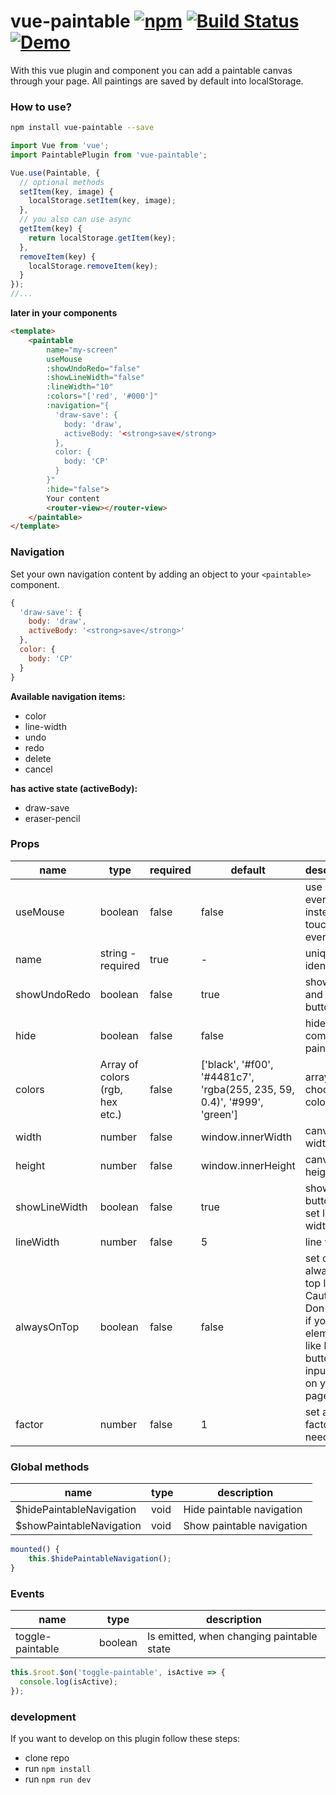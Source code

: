 # vue-paintable [![npm](https://badge.fury.io/js/vue-paintable.svg)](https://www.npmjs.com/package/vue-paintable) [![Build Status](https://travis-ci.org/ph1p/vue-paintable.svg?branch=master)](https://travis-ci.org/ph1p/vue-paintable) [![Demo](https://img.shields.io/badge/glitch-demo-fe6a73.svg)](https://vue-paintable-demo.glitch.me)

With this vue plugin and component you can add a paintable canvas through your page.
All paintings are saved by default into localStorage.

### How to use?

```bash
npm install vue-paintable --save
```

```javascript
import Vue from 'vue';
import PaintablePlugin from 'vue-paintable';

Vue.use(Paintable, {
  // optional methods
  setItem(key, image) {
    localStorage.setItem(key, image);
  },
  // you also can use async
  getItem(key) {
    return localStorage.getItem(key);
  },
  removeItem(key) {
    localStorage.removeItem(key);
  }
});
//...
```

**later in your components**

```html
<template>
    <paintable
        name="my-screen"
        useMouse
        :showUndoRedo="false"
        :showLineWidth="false"
        :lineWidth="10"
        :colors="['red', '#000']"
        :navigation="{
          'draw-save': {
            body: 'draw',
            activeBody: '<strong>save</strong>
          },
          color: {
            body: 'CP'
          }
        }"
        :hide="false">
        Your content
        <router-view></router-view>
    </paintable>
</template>
```

### Navigation

Set your own navigation content by adding an object to your `<paintable>` component.

```javascript
{
  'draw-save': {
    body: 'draw',
    activeBody: '<strong>save</strong>'
  },
  color: {
    body: 'CP'
  }
}
```

**Available navigation items:**

- color
- line-width
- undo
- redo
- delete
- cancel

**has active state (activeBody):**

- draw-save
- eraser-pencil


### Props

| name          | type                            | required | default                                                                  | description                                                                                                               |
| ------------- | ------------------------------- | -------- | ------------------------------------------------------------------------ | ------------------------------------------------------------------------------------------------------------------------- |
| useMouse      | boolean                         | false    | false                                                                    | use mouse events instead of touch events                                                                                  |
| name          | string - required               | true     | -                                                                        | unique identifier                                                                                                         |
| showUndoRedo  | boolean                         | false    | true                                                                     | show undo and redo button                                                                                                 |
| hide          | boolean                         | false    | false                                                                    | hide the complete paintable                                                                                               |
| colors        | Array of colors (rgb, hex etc.) | false    | ['black', '#f00', '#4481c7', 'rgba(255, 235, 59, 0.4)', '#999', 'green'] | array of choosable colors                                                                                                 |
| width         | number                          | false    | window.innerWidth                                                        | canvas width                                                                                                              |
| height        | number                          | false    | window.innerHeight                                                       | canvas height                                                                                                             |
| showLineWidth | boolean                         | false    | true                                                                     | show button to set line width                                                                                             |
| lineWidth     | number                          | false    | 5                                                                        | line width                                                                                                                |
| alwaysOnTop   | boolean                         | false    | false                                                                    | set canvas always as top layer. Caution! Don't this, if you've elements like links, buttons or input fields on your page. |
| factor        | number                          | false    | 1                                                                        | set a scale factor if needed                                                                                              |


### Global methods

| name                     | type | description               |
| ------------------------ | ---- | ------------------------- |
| $hidePaintableNavigation | void | Hide paintable navigation |
| $showPaintableNavigation | void | Show paintable navigation |

```javascript
mounted() {
    this.$hidePaintableNavigation();
}
```


### Events

| name             | type    | description                               |
| ---------------- | ------- | ----------------------------------------- |
| toggle-paintable | boolean | Is emitted, when changing paintable state |

```javascript
this.$root.$on('toggle-paintable', isActive => {
  console.log(isActive);
});
```


### development

If you want to develop on this plugin follow these steps:

- clone repo
- run `npm install`
- run `npm run dev`